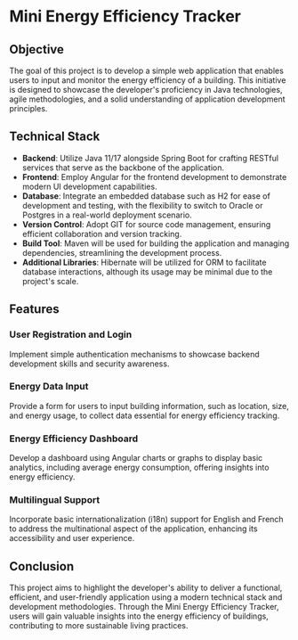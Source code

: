 # Mini Energy Efficiency Tracker

## Objective

The goal of this project is to develop a simple web application that enables users to input and monitor the energy efficiency of a building. This initiative is designed to showcase the developer's proficiency in Java technologies, agile methodologies, and a solid understanding of application development principles.

## Technical Stack

- **Backend**: Utilize Java 11/17 alongside Spring Boot for crafting RESTful services that serve as the backbone of the application.
- **Frontend**: Employ Angular for the frontend development to demonstrate modern UI development capabilities.
- **Database**: Integrate an embedded database such as H2 for ease of development and testing, with the flexibility to switch to Oracle or Postgres in a real-world deployment scenario.
- **Version Control**: Adopt GIT for source code management, ensuring efficient collaboration and version tracking.
- **Build Tool**: Maven will be used for building the application and managing dependencies, streamlining the development process.
- **Additional Libraries**: Hibernate will be utilized for ORM to facilitate database interactions, although its usage may be minimal due to the project's scale.

## Features

### User Registration and Login
Implement simple authentication mechanisms to showcase backend development skills and security awareness.

### Energy Data Input
Provide a form for users to input building information, such as location, size, and energy usage, to collect data essential for energy efficiency tracking.

### Energy Efficiency Dashboard
Develop a dashboard using Angular charts or graphs to display basic analytics, including average energy consumption, offering insights into energy efficiency.

### Multilingual Support
Incorporate basic internationalization (i18n) support for English and French to address the multinational aspect of the application, enhancing its accessibility and user experience.

## Conclusion

This project aims to highlight the developer's ability to deliver a functional, efficient, and user-friendly application using a modern technical stack and development methodologies. Through the Mini Energy Efficiency Tracker, users will gain valuable insights into the energy efficiency of buildings, contributing to more sustainable living practices.
